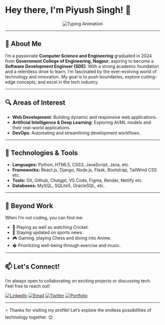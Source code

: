 

<!--
**45Piyush/45Piyush** is a ✨ _special_ ✨ repository because its `README.md` (this file) appears on your GitHub profile.

Here are some ideas to get you started:

- 🔭 I’m currently working on ...
- 🌱 I’m currently learning ...
- 👯 I’m looking to collaborate on ...
- 🤔 I’m looking for help with ...
- 💬 Ask me about ...
- 📫 How to reach me: ...
- 😄 Pronouns: ...
- ⚡ Fun fact: ...
-->

# Hey there, I'm Piyush Singh! 👋

<div align="center">
  <img src="https://readme-typing-svg.demolab.com?font=Fira+Code&pause=1000&color=00FF00&width=435&lines=PASSIONATE+CSE+GRADUATE;ASPIRING+SOFTWARE+DEVELOPER;FULL+STACK+DEVELOPER+%7C+AI/ML+%7C+DEVOPS+ENTHUSIAST;Let's+build+something+awesome!" alt="Typing Animation" />
</div>

---

## 🚀 About Me
I’m a passionate **Computer Science and Engineering** graduated in 2024 from **Government College of Engineering, Nagpur**, aspiring to become a **Software Development Engineer (SDE)**. With a strong academic foundation and a relentless drive to learn, I’m fascinated by the ever-evolving world of technology and innovation. My goal is to push boundaries, explore cutting-edge concepts, and excel in the tech industry.

---

## 🔍 Areas of Interest
- **Web Development**: Building dynamic and responsive web applications.
- **Artificial Intelligence & Deep Learning**: Exploring AI/ML models and their real-world applications.
- **DevOps**: Automating and streamlining development workflows.

---
<!--
## 💻 Technical Skills

### Programming Languages
![Python](https://img.shields.io/badge/Python-3776AB?style=for-the-badge&logo=python&logoColor=white)
![Java](https://img.shields.io/badge/Java-ED8B00?style=for-the-badge&logo=openjdk&logoColor=white)

### Web Development
![HTML5](https://img.shields.io/badge/HTML5-E34F26?style=for-the-badge&logo=html5&logoColor=white)
![CSS3](https://img.shields.io/badge/CSS3-1572B6?style=for-the-badge&logo=css3&logoColor=white)
![JavaScript](https://img.shields.io/badge/JavaScript-F7DF1E?style=for-the-badge&logo=javascript&logoColor=black)
![React](https://img.shields.io/badge/React-20232A?style=for-the-badge&logo=react&logoColor=61DAFB)
![Bootstrap](https://img.shields.io/badge/Bootstrap-563D7C?style=for-the-badge&logo=bootstrap&logoColor=white)

### Backend Development
![Django](https://img.shields.io/badge/Django-092E20?style=for-the-badge&logo=django&logoColor=white)
![Django REST Framework](https://img.shields.io/badge/Django_REST-FF1709?style=for-the-badge&logo=django&logoColor=white)

### Databases
![MySQL](https://img.shields.io/badge/MySQL-005C84?style=for-the-badge&logo=mysql&logoColor=white)
![SQLite](https://img.shields.io/badge/SQLite-07405E?style=for-the-badge&logo=sqlite&logoColor=white)

### Data Science Libraries
![NumPy](https://img.shields.io/badge/Numpy-013243?style=for-the-badge&logo=numpy&logoColor=white)
![Pandas](https://img.shields.io/badge/Pandas-150458?style=for-the-badge&logo=pandas&logoColor=white)
![Matplotlib](https://img.shields.io/badge/Matplotlib-11557C?style=for-the-badge&logo=matplotlib&logoColor=white)
![TensorFlow](https://img.shields.io/badge/TensorFlow-FF6F00?style=for-the-badge&logo=tensorflow&logoColor=white)

### Core Concepts
![Data Structures](https://img.shields.io/badge/Data_Structures-FFA500?style=for-the-badge&logo=datastructures&logoColor=white)
![OOPS](https://img.shields.io/badge/OOPS-FF4500?style=for-the-badge&logo=oops&logoColor=white)
![DBMS](https://img.shields.io/badge/DBMS-000080?style=for-the-badge&logo=dbms&logoColor=white)
![Cryptography](https://img.shields.io/badge/Cryptography-000000?style=for-the-badge&logo=cryptography&logoColor=white)
-->
## 🔧 Technologies & Tools
- **Languages:** Python, HTML5, CSS3, JavaScript, Java, etc.
- **Frameworks:** React.js, Django, Node.js, Flask, Bootstrap, TailWind CSS etc.
- **Tools:** Git, Github, Chatgpt, VS Code, Figma, Render, Netlify etc.
- **Databases:** MySQL, SQLite5, OracleSQL, etc.

---

## 🌱 Beyond Work
When I’m not coding, you can find me:
- 🏏 Playing as well as watching Cricket.
- 📰 Staying updated on sports news.
- 🎮 Gaming, playing Chess and diving into Anime.
- � Prioritizing well-being through exercise and music.

---

## 📫 Let's Connect!
I’m always open to collaborating on exciting projects or discussing tech. Feel free to reach out!

[![LinkedIn](https://img.shields.io/badge/LinkedIn-0077B5?style=for-the-badge&logo=linkedin&logoColor=white)](https://linkedin.com/in/piyush45singh)
[![Email](https://img.shields.io/badge/Email-D14836?style=for-the-badge&logo=gmail&logoColor=white)](mailto:singh45piyush@gmail.com)
[![Twitter](https://img.shields.io/badge/Twitter-1DA1F2?style=for-the-badge&logo=twitter&logoColor=white)](https://x.com/piyush45singh)
[![Portfolio](https://img.shields.io/badge/Portfolio-4285F4?style=for-the-badge&logo=google-chrome&logoColor=white)](https://piyush45singh.netlify.app/)

---
<!--
<div align="center">
  <img src="https://github-readme-stats.vercel.app/api?username=45piyush&show_icons=true&theme=radical" alt="GitHub Stats" />
  <br />
  <img src="https://github-readme-stats.vercel.app/api/top-langs/?username=45piyush&layout=compact&theme=radical" alt="Top Languages" />
</div>

---
-->

⭐️ Thanks for visiting my profile! Let’s explore the endless possibilities of technology together. 😊
